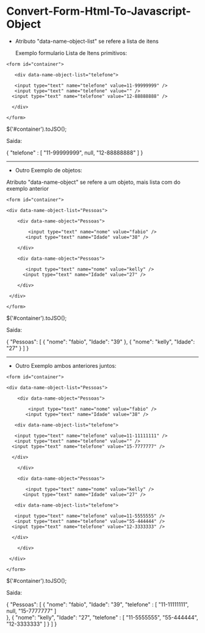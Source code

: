 # Convert-Form-Html-To-Javascript-Object

- Atributo "data-name-object-list" se refere a lista de itens

  Exemplo formulario Lista de Itens primitivos:

 `<form id="container">`   

`   <div data-name-object-list="telefone">`   
 
 `   <input type="text" name="telefone" value=11-99999999" />`   
 `   <input type="text" name="telefone" value="" />`   
 `   <input type="text" name="telefone" value="12-88888888" /> `   
 
 `  </div>`   
 
 `</form> `   


$('#container').toJSO();

Saida:

{
 "telefone" : [
 "11-99999999",
 null,
 "12-88888888"
 ]
}

-------------------------------------------

- Outro Exemplo de objetos:

 Atributo "data-name-object" se refere a um objeto, mais lista com do exemplo anterior

 `<form id="container">`   
 
 `<div data-name-object-list="Pessoas"> `   
 
 `    <div data-name-object="Pessoas">`   

`         <input type="text" name="nome" value="fabio" /> `   
 `        <input type="text" name="Idade" value="38" /> `   
 
 `    </div>`   
 
 `    <div data-name-object="Pessoas">`   

`        <input type="text" name="nome" value="kelly" /> `   
  `       <input type="text" name="Idade" value="27" />     `      

`    </div>`   

  ` </div>`   
 
 `</form> `   
 
 $('#container').toJSO();

Saida:

{
  "Pessoas": [
    {
      "nome": "fabio",
      "Idade": "39"
    },
    {
      "nome": "kelly",
      "Idade": "27"
    }
  ]
}

-------------------------------------------

- Outro Exemplo ambos anteriores juntos:

 `<form id="container">`   
 
 `<div data-name-object-list="Pessoas"> `   
 
 `    <div data-name-object="Pessoas">`   

`         <input type="text" name="nome" value="fabio" /> `   
 `        <input type="text" name="Idade" value="38" /> `   
 
 `   <div data-name-object-list="telefone">`   
 
 `   <input type="text" name="telefone" value=11-11111111" />`   
 `   <input type="text" name="telefone" value="" />`   
 `   <input type="text" name="telefone" value="15-7777777" /> `   
 
 `  </div>`   
 
 `    </div>`   
 
 `    <div data-name-object="Pessoas">`   

`        <input type="text" name="nome" value="kelly" /> `   
  `       <input type="text" name="Idade" value="27" />     `      

`   <div data-name-object-list="telefone">`   
 
 `   <input type="text" name="telefone" value=11-5555555" />`   
 `   <input type="text" name="telefone" value="55-444444" />`   
 `   <input type="text" name="telefone" value="12-3333333" /> `   
 
 `  </div>`   
 
`    </div>`   

  ` </div>`   
 
 `</form> `   
 
 $('#container').toJSO();

Saida:

{
  "Pessoas": [
    {
      "nome": "fabio",
      "Idade": "39",
      "telefone" : [
         "11-11111111",
         null,
         "15-7777777"
       ]     
    },
    {
      "nome": "kelly",
      "Idade": "27",
      "telefone" : [
         "11-5555555",
         "55-444444",
         "12-3333333"
       ] 
    }
  ]
}

